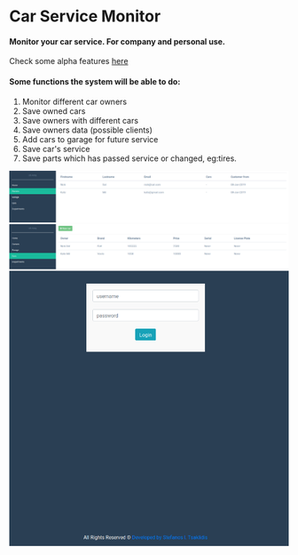 # Car Service Monitor

<h4>Monitor your car service. For company and personal use. </h4>

Check some alpha features <a href="https://csm.pythonanywhere.com/">here</a>

<h4>Some functions the system will be able to do:</h4>
<ol>
	<li>Monitor different car owners</li>
	<li>Save owned cars</li>
	<li>Save owners with different cars</li>
	<li>Save owners data (possible clients)</li>
	<li>Add cars to garage for future service</li>
	<li>Save car's service</li>
	<li>Save parts which has passed service or changed, eg:tires.</li>
</ol>

![](screenshots/1.png)
![](screenshots/2.png)
![](screenshots/3.png)